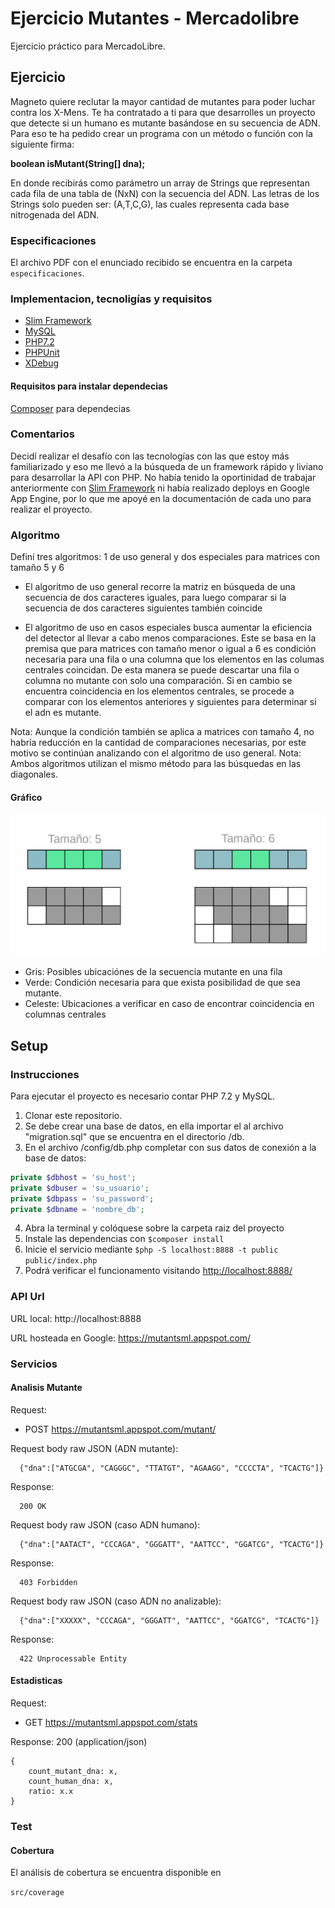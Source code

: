 # Ejercicio Mutantes - Mercadolibre

Ejercicio práctico para MercadoLibre.

## Ejercicio

Magneto quiere reclutar la mayor cantidad de mutantes para poder luchar
contra los X-Mens.
Te ha contratado a ti para que desarrolles un proyecto que detecte si un
humano es mutante basándose en su secuencia de ADN.
Para eso te ha pedido crear un programa con un método o función con la siguiente firma:  

**boolean isMutant(String[] dna);**  

En donde recibirás como parámetro un array de Strings que representan cada fila de una tabla
de (NxN) con la secuencia del ADN. Las letras de los Strings solo pueden ser: (A,T,C,G), las
cuales representa cada base nitrogenada del ADN.

### Especificaciones

El archivo PDF con el enunciado recibido se encuentra en la carpeta `especificaciones`.

### Implementacion, tecnoligías y requisitos

- [Slim Framework](http://www.slimframework.com/)
- [MySQL](https://www.mysql.com/)
- [PHP7.2](https://www.php.net/)
- [PHPUnit](https://phpunit.de/)
- [XDebug](https://xdebug.org/)

#### Requisitos para instalar dependecias
 [Composer](https://getcomposer.org/) para dependecias

### Comentarios
Decidí realizar el desafío con las tecnologías con las que estoy más familiarizado y eso me llevó a la búsqueda de un framework rápido y liviano para desarrollar la API con PHP.
No había tenido la oportinidad de trabajar anteriormente con [Slim Framework](http://www.slimframework.com/) ni había realizado deploys en Google App Engine, por lo que me apoyé en la documentación de cada uno para realizar el proyecto.

### Algoritmo
Definí tres algoritmos: 1 de uso general y dos especiales para matrices con tamaño 5 y 6

- El algoritmo de uso general recorre la matriz en búsqueda de una secuencia de dos caracteres iguales, para luego comparar si la secuencia de dos caracteres siguientes también coincide

- El algoritmo de uso en casos especiales busca aumentar la eficiencia del detector al llevar a cabo menos comparaciones. Este se basa en la premisa que para matrices con tamaño menor o igual a 6 es condición necesaria para una fila o una columna que los elementos en las columas centrales coincidan. De esta manera se puede descartar una fila o columna no mutante con solo una comparación.
Si en cambio se encuentra coincidencia en los elementos centrales, se procede a comparar con los elementos anteriores y siguientes para determinar si el adn es mutante.

Nota: Aunque la condición también se aplica a matrices con tamaño 4, no habría reducción en la cantidad de comparaciones necesarias, por este motivo se continúan analizando con el algoritmo de uso general.
Nota: Ambos algoritmos utilizan el mismo método para las búsquedas en las diagonales.

#### Gráfico
![Estrategias de búsqueda](grafico.png)

- Gris: Posibles ubicaciónes de la secuencia mutante en una fila
- Verde: Condición necesaria para que exista posibilidad de que sea mutante.
- Celeste: Ubicaciones a verificar en caso de encontrar coincidencia en columnas centrales

## Setup

### Instrucciones
Para ejecutar el proyecto es necesario contar PHP 7.2 y MySQL.

1. Clonar este repositorio.
2. Se debe crear una base de datos, en ella importar el al archivo "migration.sql" que se encuentra en el directorio /db.
3. En el archivo /config/db.php completar con sus datos de conexión a la base de datos:
```php
private $dbhost = 'su_host';
private $dbuser = 'su_usuario';
private $dbpass = 'su_password';
private $dbname = 'nombre_db';
```
4. Abra la terminal y colóquese sobre la carpeta raiz del proyecto
5. Instale las dependencias con ```$composer install```
6. Inicie el servicio mediante ```$php -S localhost:8888 -t public public/index.php```
7. Podrá verificar el funcionamento visitando [http://localhost:8888/](http://localhost:8888/)

### API Url

URL local: http://localhost:8888

URL hosteada en Google: https://mutantsml.appspot.com/

### Servicios
#### Analisis Mutante

Request:
- POST https://mutantsml.appspot.com/mutant/

Request body raw JSON (ADN mutante):

```
  {"dna":["ATGCGA", "CAGGGC", "TTATGT", "AGAAGG", "CCCCTA", "TCACTG"]}
```

Response:

```
  200 OK
```
Request body raw JSON (caso ADN humano):

```
  {"dna":["AATACT", "CCCAGA", "GGGATT", "AATTCC", "GGATCG", "TCACTG"]}
```

Response:

```
  403 Forbidden
```
Request body raw JSON (caso ADN no analizable):

```
  {"dna":["XXXXX", "CCCAGA", "GGGATT", "AATTCC", "GGATCG", "TCACTG"]}
```

Response:

```
  422 Unprocessable Entity
```

#### Estadisticas

Request:
- GET https://mutantsml.appspot.com/stats

Response: 200 (application/json)

```
{
    count_mutant_dna: x,
    count_human_dna: x,
    ratio: x.x
}
```

### Test

#### Cobertura

El análisis de cobertura se encuentra disponible en

`src/coverage`
